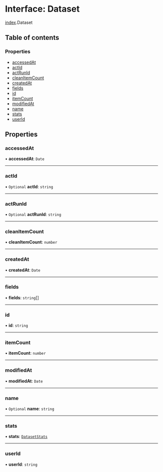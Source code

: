 # Interface: Dataset

[index](../modules/index.md).Dataset

## Table of contents

### Properties

- [accessedAt](index.Dataset.md#accessedat)
- [actId](index.Dataset.md#actid)
- [actRunId](index.Dataset.md#actrunid)
- [cleanItemCount](index.Dataset.md#cleanitemcount)
- [createdAt](index.Dataset.md#createdat)
- [fields](index.Dataset.md#fields)
- [id](index.Dataset.md#id)
- [itemCount](index.Dataset.md#itemcount)
- [modifiedAt](index.Dataset.md#modifiedat)
- [name](index.Dataset.md#name)
- [stats](index.Dataset.md#stats)
- [userId](index.Dataset.md#userid)

## Properties

### <a id="accessedat" name="accessedat"></a> accessedAt

• **accessedAt**: `Date`

___

### <a id="actid" name="actid"></a> actId

• `Optional` **actId**: `string`

___

### <a id="actrunid" name="actrunid"></a> actRunId

• `Optional` **actRunId**: `string`

___

### <a id="cleanitemcount" name="cleanitemcount"></a> cleanItemCount

• **cleanItemCount**: `number`

___

### <a id="createdat" name="createdat"></a> createdAt

• **createdAt**: `Date`

___

### <a id="fields" name="fields"></a> fields

• **fields**: `string`[]

___

### <a id="id" name="id"></a> id

• **id**: `string`

___

### <a id="itemcount" name="itemcount"></a> itemCount

• **itemCount**: `number`

___

### <a id="modifiedat" name="modifiedat"></a> modifiedAt

• **modifiedAt**: `Date`

___

### <a id="name" name="name"></a> name

• `Optional` **name**: `string`

___

### <a id="stats" name="stats"></a> stats

• **stats**: [`DatasetStats`](index.DatasetStats.md)

___

### <a id="userid" name="userid"></a> userId

• **userId**: `string`
